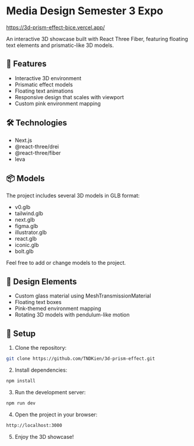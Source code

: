 # Media Design Semester 3 Expo

https://3d-prism-effect-bice.vercel.app/

An interactive 3D showcase built with React Three Fiber, featuring floating text elements and prismatic-like 3D models.

## 🚀 Features

- Interactive 3D environment
- Prismatic effect models
- Floating text animations
- Responsive design that scales with viewport
- Custom pink environment mapping

## 🛠️ Technologies

- Next.js
- @react-three/drei
- @react-three/fiber
- leva

## 📦 Models

The project includes several 3D models in GLB format:

- v0.glb
- tailwind.glb
- next.glb
- figma.glb
- illustrator.glb
- react.glb
- iconic.glb
- bolt.glb

Feel free to add or change models to the project.

## 🎨 Design Elements

- Custom glass material using MeshTransmissionMaterial
- Floating text boxes
- Pink-themed environment mapping
- Rotating 3D models with pendulum-like motion

## 🔧 Setup

1. Clone the repository:

```bash
git clone https://github.com/TNDKien/3d-prism-effect.git
```

2. Install dependencies:

```bash
npm install
```

3. Run the development server:

```bash
npm run dev
```

4. Open the project in your browser:

```bash
http://localhost:3000
```

5. Enjoy the 3D showcase!
